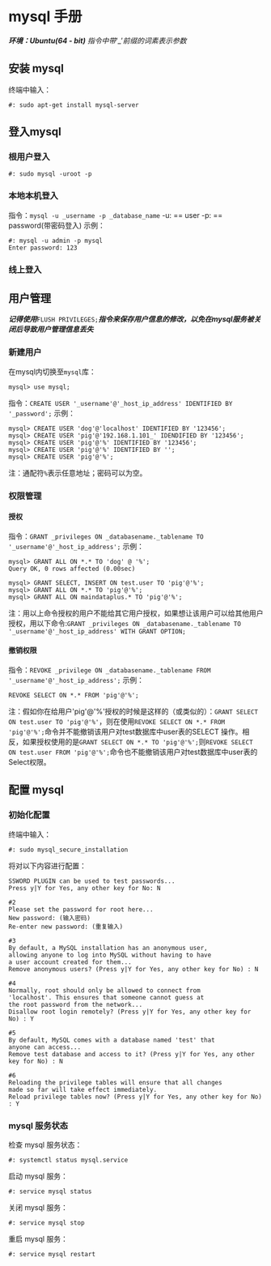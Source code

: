 # mysql 手册
***环境：Ubuntu(64 - bit)***
*指令中带*‘_’*前缀的词素表示参数*
## 安装 mysql
终端中输入：
```
#: sudo apt-get install mysql-server
```

## 登入mysql
### 根用户登入
```
#: sudo mysql -uroot -p
```
### 本地本机登入
指令：`mysql -u _username -p _database_name`
-u: == user
-p: == password(带密码登入)
示例：

```
#: mysql -u admin -p mysql
Enter password: 123
```
### 线上登入

## 用户管理
***记得使用***`FLUSH PRIVILEGES;`***指令来保存用户信息的修改，以免在mysql服务被关闭后导致用户管理信息丢失***
### 新建用户
在mysql内切换至`mysql`库：
```
mysql> use mysql;
```
指令：`CREATE USER '_username'@'_host_ip_address' IDENTIFIED BY '_password';`
示例：

```
mysql> CREATE USER 'dog'@'localhost' IDENTIFIED BY '123456';
mysql> CREATE USER 'pig'@'192.168.1.101_' IDENDIFIED BY '123456';
mysql> CREATE USER 'pig'@'%' IDENTIFIED BY '123456';
mysql> CREATE USER 'pig'@'%' IDENTIFIED BY '';
mysql> CREATE USER 'pig'@'%';
```
注：通配符`%`表示任意地址；密码可以为空。

### 权限管理
#### 授权
指令：`GRANT _privileges ON _databasename._tablename TO '_username'@'_host_ip_address';`
示例：
```
mysql> GRANT ALL ON *.* TO 'dog' @ '%';
Query OK, 0 rows affected (0.00sec)

mysql> GRANT SELECT, INSERT ON test.user TO 'pig'@'%';
mysql> GRANT ALL ON *.* TO 'pig'@'%';
mysql> GRANT ALL ON maindataplus.* TO 'pig'@'%';
```
注：用以上命令授权的用户不能给其它用户授权，如果想让该用户可以给其他用户授权，用以下命令:`GRANT _privileges ON _databasename._tablename TO '_username'@'_host_ip_address' WITH GRANT OPTION;`
#### 撤销权限
指令：`REVOKE _privilege ON _databasename._tablename FROM '_username'@'_host_ip_address';`
示例：
```
REVOKE SELECT ON *.* FROM 'pig'@'%';
```
注：假如你在给用户'pig'@'%'授权的时候是这样的（或类似的）：`GRANT SELECT ON test.user TO 'pig'@'%'`，则在使用`REVOKE SELECT ON *.* FROM 'pig'@'%';`命令并不能撤销该用户对test数据库中user表的SELECT 操作。相反，如果授权使用的是`GRANT SELECT ON *.* TO 'pig'@'%';`则`REVOKE SELECT ON test.user FROM 'pig'@'%';`命令也不能撤销该用户对test数据库中user表的Select权限。
## 配置 mysql
### 初始化配置
终端中输入：
```
#: sudo mysql_secure_installation
```
将对以下内容进行配置：
```
SSWORD PLUGIN can be used to test passwords...
Press y|Y for Yes, any other key for No: N 

#2
Please set the password for root here...
New password: (输入密码)
Re-enter new password: (重复输入)

#3
By default, a MySQL installation has an anonymous user,
allowing anyone to log into MySQL without having to have
a user account created for them...
Remove anonymous users? (Press y|Y for Yes, any other key for No) : N 

#4
Normally, root should only be allowed to connect from
'localhost'. This ensures that someone cannot guess at
the root password from the network...
Disallow root login remotely? (Press y|Y for Yes, any other key for No) : Y 

#5
By default, MySQL comes with a database named 'test' that
anyone can access...
Remove test database and access to it? (Press y|Y for Yes, any other key for No) : N 

#6
Reloading the privilege tables will ensure that all changes
made so far will take effect immediately.
Reload privilege tables now? (Press y|Y for Yes, any other key for No) : Y 
```
### mysql 服务状态
检查 mysql 服务状态：
```
#: systemctl status mysql.service
```
启动 mysql 服务：
```
#: service mysql status
```
关闭 mysql 服务：
```
#: service mysql stop
```
重启 mysql 服务：
```
#: service mysql restart
```

